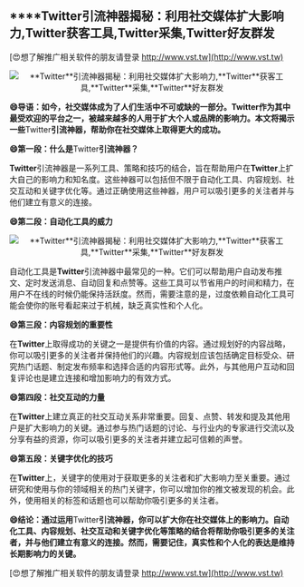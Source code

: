 ## ****Twitter**引流神器揭秘：利用社交媒体扩大影响力,**Twitter**获客工具,**Twitter**采集,**Twitter**好友群发**

[😍想了解推广相关软件的朋友请登录 http://www.vst.tw](http://www.vst.tw)

 <center><img src="https://vst.tw/MP4/tuiguang/png/0.png" alt="**Twitter**引流神器揭秘：利用社交媒体扩大影响力,**Twitter**获客工具,**Twitter**采集,**Twitter**好友群发"></center>

**😄导语：如今，社交媒体成为了人们生活中不可或缺的一部分。**Twitter**作为其中最受欢迎的平台之一，被越来越多的人用于扩大个人或品牌的影响力。本文将揭示一些**Twitter**引流神器，帮助你在社交媒体上取得更大的成功。**

**😄第一段：什么是**Twitter**引流神器？**

**Twitter**引流神器是一系列工具、策略和技巧的结合，旨在帮助用户在**Twitter**上扩大自己的影响力和知名度。这些神器可以包括但不限于自动化工具、内容规划、社交互动和关键字优化等。通过正确使用这些神器，用户可以吸引更多的关注者并与他们建立有意义的连接。

**😄第二段：自动化工具的威力**

 <center><img src="https://vst.tw/MP4/tuiguang/png/0.png" alt="**Twitter**引流神器揭秘：利用社交媒体扩大影响力,**Twitter**获客工具,**Twitter**采集,**Twitter**好友群发"></center>

自动化工具是**Twitter**引流神器中最常见的一种。它们可以帮助用户自动发布推文、定时发送消息、自动回复和点赞等。这些工具可以节省用户的时间和精力，在用户不在线的时候仍能保持活跃度。然而，需要注意的是，过度依赖自动化工具可能会使你的账号看起来过于机械，缺乏真实性和个人化。

**😄第三段：内容规划的重要性**

在**Twitter**上取得成功的关键之一是提供有价值的内容。通过规划好的内容战略，你可以吸引更多的关注者并保持他们的兴趣。内容规划应该包括确定目标受众、研究热门话题、制定发布频率和选择合适的内容形式等。此外，与其他用户互动和回复评论也是建立连接和增加影响力的有效方式。

**😄第四段：社交互动的力量**

在**Twitter**上建立真正的社交互动关系非常重要。回复、点赞、转发和提及其他用户是扩大影响力的关键。通过参与热门话题的讨论、与行业内的专家进行交流以及分享有益的资源，你可以吸引更多的关注者并建立起可信赖的声誉。

**😄第五段：关键字优化的技巧**

在**Twitter**上，关键字的使用对于获取更多的关注者和扩大影响力至关重要。通过研究和使用与你的领域相关的热门关键字，你可以增加你的推文被发现的机会。此外，使用相关的标签和话题也可以帮助你吸引更多的关注者。

**😄结论：通过运用**Twitter**引流神器，你可以扩大你在社交媒体上的影响力。自动化工具、内容规划、社交互动和关键字优化等策略的结合将帮助你吸引更多的关注者，并与他们建立有意义的连接。然而，需要记住，真实性和个人化的表达是维持长期影响力的关键。**

[😍想了解推广相关软件的朋友请登录 http://www.vst.tw](http://www.vst.tw)



